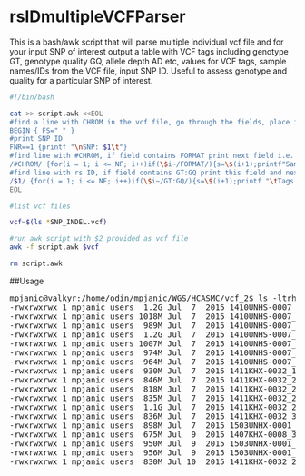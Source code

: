 # rsIDmultipleVCFParser

This is a bash/awk script that will parse multiple individual vcf file and for your input SNP of interest output a table with VCF tags including genotype GT, genotype quality GQ, allele depth AD etc, values for VCF tags, sample names/IDs from the VCF file, input SNP ID. Useful to assess genotype and quality for a particular SNP of interest.

```sh
#!/bin/bash

cat >> script.awk <<EOL
#find a line with CHROM in the vcf file, go through the fields, place in hash h1, key=position, value=field content
BEGIN { FS=" " } 
#print SNP ID
FNR==1 {printf "\nSNP: $1\t"}
#find line with #CHROM, if field contains FORMAT print next field i.e. sample name 
/#CHROM/ {for(i = 1; i <= NF; i++)if(\$i~/FORMAT/){s=\$(i+1);printf"Sample:\t";printf s}} 
#find line with rs ID, if field contains GT:GQ print this field and next field
/$1/ {for(i = 1; i <= NF; i++)if(\$i~/GT:GQ/){s=\$(i+1);printf "\tTags:";printf" "\$i"\tValues: "s}}
EOL

#list vcf files 

vcf=$(ls *SNP_INDEL.vcf)

#run awk script with $2 provided as vcf file
awk -f script.awk $vcf

rm script.awk
```

##Usage
<pre>
mpjanic@valkyr:/home/odin/mpjanic/WGS/HCASMC/vcf_2$ ls -ltrh *SNP_INDEL.vcf
-rwxrwxrwx 1 mpjanic users  1.2G Jul  7  2015 1410UNHS-0007_1848_1_SNP_INDEL.vcf
-rwxrwxrwx 1 mpjanic users 1018M Jul  7  2015 1410UNHS-0007_2102_SNP_INDEL.vcf
-rwxrwxrwx 1 mpjanic users  989M Jul  7  2015 1410UNHS-0007_2228_1_SNP_INDEL.vcf
-rwxrwxrwx 1 mpjanic users  1.2G Jul  7  2015 1410UNHS-0007_2305_3_SNP_INDEL.vcf
-rwxrwxrwx 1 mpjanic users 1007M Jul  7  2015 1410UNHS-0007_2435_5_SNP_INDEL.vcf
-rwxrwxrwx 1 mpjanic users  974M Jul  7  2015 1410UNHS-0007_2999_1_SNP_INDEL.vcf
-rwxrwxrwx 1 mpjanic users  964M Jul  7  2015 1410UNHS-0007_3003_5_SNP_INDEL.vcf
-rwxrwxrwx 1 mpjanic users  930M Jul  7  2015 1411KHX-0032_1522-2_SNP_INDEL.vcf
-rwxrwxrwx 1 mpjanic users  846M Jul  7  2015 1411KHX-0032_2105-6P_SNP_INDEL.vcf
-rwxrwxrwx 1 mpjanic users  818M Jul  7  2015 1411KHX-0032_2139-1_SNP_INDEL.vcf
-rwxrwxrwx 1 mpjanic users  835M Jul  7  2015 1411KHX-0032_2463-4_SNP_INDEL.vcf
-rwxrwxrwx 1 mpjanic users  1.1G Jul  7  2015 1411KHX-0032_24635-1P_SNP_INDEL.vcf
-rwxrwxrwx 1 mpjanic users  836M Jul  7  2015 1411KHX-0032_317155-2_SNP_INDEL.vcf
-rwxrwxrwx 1 mpjanic users  898M Jul  7  2015 1503UNHX-0001_2989_3_SNP_INDEL.vcf
-rwxrwxrwx 1 mpjanic users  675M Jul  9  2015 1407KHX-0008_3101801-2-3_SNP_INDEL.vcf
-rwxrwxrwx 1 mpjanic users  950M Jul  9  2015 1503UNHX-0001_1060602_4_SNP_INDEL.vcf
-rwxrwxrwx 1 mpjanic users  956M Jul  9  2015 1503UNHX-0001_1596_5p_SNP_INDEL.vcf
-rwxrwxrwx 1 mpjanic users  830M Jul 10  2015 1411KHX-0032_2135-5_SNP_INDEL.vcf
</pre>
